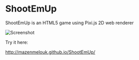 # ShootEmUp
ShootEmUp is an HTML5 game using Pixi.js 2D web renderer

![Screenshot](https://github.com/mazenmelouk/ShootEmUp/raw/master/Screenshot.png)

Try it here:

http://mazenmelouk.github.io/ShootEmUp/
